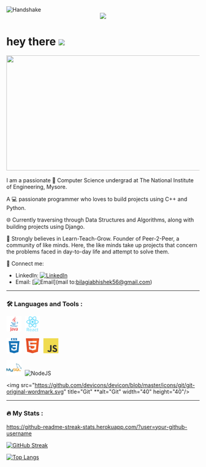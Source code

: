 <!-- Animated Handshake Gif -->
<img src="https://example.com/path/to/animated-handshake.gif" alt="Handshake" width="50"/>
<div id="header" align="center">
  <img src="https://media.giphy.com/media/M9gbBd9nbDrOTu1Mqx/giphy.gif" width="100"/>
</div>
<h1>
  hey there
  <img src="https://media.giphy.com/media/hvRJCLFzcasrR4ia7z/giphy.gif" width="30px"/>
</h1>
<div align="center">
  <img src="https://media.giphy.com/media/dWesBcTLavkZuG35MI/giphy.gif" width="600" height="300"/>
</div>

I am a passionate 🚀 Computer Science undergrad at The National Institute of Engineering, Mysore.

A 💻 passionate programmer who loves to build projects using C++ and Python.

🌐 Currently traversing through Data Structures and Algorithms, along with building projects using Django.

🚀 Strongly believes in Learn-Teach-Grow. Founder of Peer-2-Peer, a community of like minds. Here, the like minds take up projects that concern the problems faced in day-to-day life and attempt to solve them.

📧 Connect me:
- LinkedIn: [![LinkedIn](https://img.shields.io/badge/-LinkedIn-blue?style=flat-square&logo=linkedin&logoColor=white&link=www.linkedin.com/in/abhishek-mb5113)](https://www.linkedin.com/in/www.linkedin.com/in/abhishek-mb5113/)
- Email: [![Email](https://img.shields.io/badge/-Email-red?style=flat-square&logo=gmail&logoColor=white&link=bilagiabhishek56@gmail.com)](mail to:bilagiabhishek56@gmail.com)
---

### :hammer_and_wrench: Languages and Tools :

<div>
  <img src="https://github.com/devicons/devicon/blob/master/icons/java/java-original-wordmark.svg" title="Java" alt="Java" width="40" height="40"/>&nbsp;
  <img src="https://github.com/devicons/devicon/blob/master/icons/react/react-original-wordmark.svg" title="React" alt="React" width="40" height="40"/>&nbsp;
 
  <img src="https://github.com/devicons/devicon/blob/master/icons/css3/css3-plain-wordmark.svg"  title="CSS3" alt="CSS" width="40" height="40"/>&nbsp;
  <img src="https://github.com/devicons/devicon/blob/master/icons/html5/html5-original.svg" title="HTML5" alt="HTML" width="40" height="40"/>&nbsp;
  <img src="https://github.com/devicons/devicon/blob/master/icons/javascript/javascript-original.svg" title="JavaScript" alt="JavaScript" width="40" height="40"/>&nbsp;
  
  <img src="https://github.com/devicons/devicon/blob/master/icons/mysql/mysql-original-wordmark.svg" title="MySQL"  alt="MySQL" width="40" height="40"/>&nbsp;
  <img src="[https://github.com/devicons/devicon/blob/master/icons/nodejs/nodejs-original-wordmark.svg](https://cdn.iconscout.com/icon/free/png-512/free-django-12-1175186.png?f=webp&w=256)" title="NodeJS" alt="NodeJS" width="40" height="40"/>&nbsp;
  
  <img src="https://github.com/devicons/devicon/blob/master/icons/git/git-original-wordmark.svg" title="Git" **alt="Git" width="40" height="40"/>
</div>

---

### :fire: My Stats :
https://github-readme-streak-stats.herokuapp.com/?user=your-github-username

[![GitHub Streak](https://github-readme-streak-stats.herokuapp.com?user=AbhishMB&theme=dark)](https://git.io/streak-stats)

[![Top Langs](https://github-readme-stats.vercel.app/api/top-langs/?username=your-github-username)](https://github.com/AbhishMB/github-readme-stats)

<!--📊 GitHub Activity:
- Active since:![GitHub](https://img.shields.io/badge/-GitHub-gray?style=flat-square&logo=github&logoColor=white) [![GitHub](https://img.shields.io/github/last-commit/AbhishMB/AbhishMB?style=flat-square)](https://github.com/AbhishMB)

- Total Repositories:![GitHub](https://img.shields.io/badge/Total%20Repositories-20-brightgreen?style=flat-square)
  
- Languages Used:
  ![GitHub](https://img.shields.io/badge/JavaScript-40%25-yellow?style=flat-square)
  ![GitHub](https://img.shields.io/badge/Python-30%25-blue?style=flat-square)
  ![GitHub](https://img.shields.io/badge/HTML/CSS-20%25-orange?style=flat-square)
  ![GitHub](https://img.shields.io/badge/Other-10%25-lightgrey?style=flat-square)

## 📊 GitHub Stats -->
<!-- Animated Progress Chart or Graph 
<img src="https://example.com/path/to/progress-chart.gif" alt="Progress Chart" width="500"/>

[![My GitHub Stats](https://github-readme-stats.vercel.app/api?username=AbhishMB &show_icons=true&hide_border=true&count_private=true&include_all_commits=true&theme=radical)](https://github.com/AbhishMB) -->



